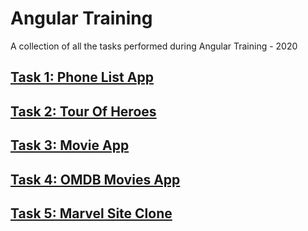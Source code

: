# Angular Training
A collection of all the tasks performed during Angular Training - 2020


## [Task 1: Phone List App](https://github.com/sharathkumar106/angular-training/tree/task-1-PhoneList)

## [Task 2: Tour Of Heroes](https://github.com/sharathkumar106/angular-training/tree/task-2-TourOfHeroes)

## [Task 3: Movie App](https://github.com/sharathkumar106/angular-training/tree/task-3-MovieApp)

## [Task 4: OMDB Movies App](https://github.com/sharathkumar106/angular-training/tree/task-4-OMDBMovieApp)

## [Task 5: Marvel Site Clone](https://github.com/sharathkumar106/angular-training/tree/task-5-MarvelSiteClone)